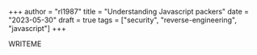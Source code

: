 +++
author = "rl1987"
title = "Understanding Javascript packers"
date = "2023-05-30"
draft = true
tags = ["security", "reverse-engineering", "javascript"]
+++

WRITEME

